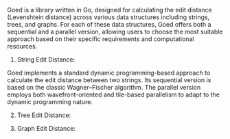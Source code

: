 Goed is a library written in Go, designed for calculating the edit distance (Levenshtein distance) across various data structures including strings, trees, and graphs. For each of these data structures, Goed offers both a sequential and a parallel version, allowing users to choose the most suitable approach based on their specific requirements and computational resources.

1. String Edit Distance:

  Goed implements a standard dynamic programming-based approach to calculate the edit distance between two strings. Its sequential version is based on the classic Wagner–Fischer algorithm. The parallel version employs both wavefront-oriented and tile-based parallelism to adapt to the dynamic programming nature.
  
2. Tree Edit Distance:

4. Graph Edit Distance:
